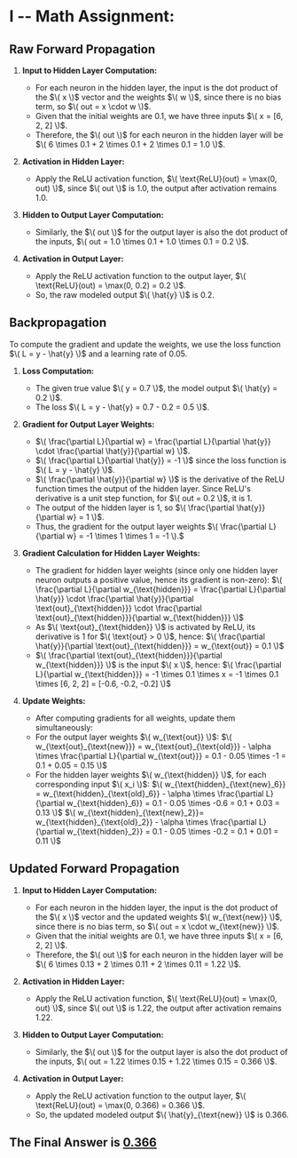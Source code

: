 # Ⅰ -- Math Assignment:
## Raw Forward Propagation

1. **Input to Hidden Layer Computation:**
   - For each neuron in the hidden layer, the input is the dot product of the $\( x \)$ vector and the weights $\( w \)$, since there is no bias term, so $\( out = x \cdot w \)$.
   - Given that the initial weights are 0.1, we have three inputs $\( x = [6, 2, 2] \)$.
   - Therefore, the $\( out \)$ for each neuron in the hidden layer will be $\( 6 \times 0.1 + 2 \times 0.1 + 2 \times 0.1 = 1.0 \)$.

2. **Activation in Hidden Layer:**
   - Apply the ReLU activation function, $\( \text{ReLU}(out) = \max(0, out) \)$, since $\( out \)$ is 1.0, the output after activation remains $1.0$.

3. **Hidden to Output Layer Computation:**
   - Similarly, the $\( out \)$ for the output layer is also the dot product of the inputs, $\( out = 1.0 \times 0.1 + 1.0 \times 0.1 = 0.2 \)$.

4. **Activation in Output Layer:**
   - Apply the ReLU activation function to the output layer, $\( \text{ReLU}(out) = \max(0, 0.2) = 0.2 \)$.
   - So, the raw modeled output $\( \hat{y} \)$ is $0.2$.

## Backpropagation

To compute the gradient and update the weights, we use the loss function $\( L = y - \hat{y} \)$ and a learning rate of 0.05.

1. **Loss Computation:**
   - The given true value $\( y = 0.7 \)$, the model output $\( \hat{y} = 0.2 \)$.
   - The loss $\( L = y - \hat{y} = 0.7 - 0.2 = 0.5 \)$.

2. **Gradient for Output Layer Weights:**
   - $\( \frac{\partial L}{\partial w} = \frac{\partial L}{\partial \hat{y}} \cdot \frac{\partial \hat{y}}{\partial w} \)$.
   - $\( \frac{\partial L}{\partial \hat{y}} = -1 \)$ since the loss function is $\( L = y - \hat{y} \)$.
   - $\( \frac{\partial \hat{y}}{\partial w} \)$ is the derivative of the ReLU function times the output of the hidden layer. Since ReLU's derivative is a unit step function, for $\( out = 0.2 \)$, it is $1$.
   - The output of the hidden layer is 1, so $\( \frac{\partial \hat{y}}{\partial w} = 1 \)$.
   - Thus, the gradient for the output layer weights $\( \frac{\partial L}{\partial w} = -1 \times 1 \times 1 = -1 \).$

3. **Gradient Calculation for Hidden Layer Weights:**
   - The gradient for hidden layer weights (since only one hidden layer neuron outputs a positive value, hence its gradient is non-zero):
     $\( \frac{\partial L}{\partial w_{\text{hidden}}} = \frac{\partial L}{\partial \hat{y}} \cdot \frac{\partial \hat{y}}{\partial \text{out}_{\text{hidden}}} \cdot \frac{\partial \text{out}_{\text{hidden}}}{\partial w_{\text{hidden}}} \)$
   - As $\( \text{out}_{\text{hidden}} \)$ is activated by ReLU, its derivative is 1 for $\( \text{out} > 0 \)$, hence:
     $\( \frac{\partial \hat{y}}{\partial \text{out}_{\text{hidden}}} = w_{\text{out}} = 0.1 \)$
   - $\( \frac{\partial \text{out}_{\text{hidden}}}{\partial w_{\text{hidden}}} \)$ is the input $\( x \)$, hence:
     $\( \frac{\partial L}{\partial w_{\text{hidden}}} = -1 \times 0.1 \times x = -1 \times 0.1 \times [6, 2, 2] = [-0.6, -0.2, -0.2] \)$

4. **Update Weights:**
   - After computing gradients for all weights, update them simultaneously:
   - For the output layer weights $\( w_{\text{out}} \)$:
     $\( w_{\text{out}_{\text{new}}} = w_{\text{out}_{\text{old}}} - \alpha \times \frac{\partial L}{\partial w_{\text{out}}} = 0.1 - 0.05 \times -1 = 0.1 + 0.05 = 0.15 \)$
   - For the hidden layer weights $\( w_{\text{hidden}} \)$, for each corresponding input $\( x_i \)$:
     $\( w_{\text{hidden}_{\text{new}_6}} = w_{\text{hidden}_{\text{old}_6}} - \alpha \times \frac{\partial L}{\partial w_{\text{hidden}_6}} = 0.1 - 0.05 \times -0.6 = 0.1 + 0.03 = 0.13 \)$
     $\( w_{\text{hidden}_{\text{new}_2}}= w_{\text{hidden}_{\text{old}_2}} - \alpha \times \frac{\partial L}{\partial w_{\text{hidden}_2}} = 0.1 - 0.05 \times -0.2 = 0.1 + 0.01 = 0.11 \)$
## Updated Forward Propagation

1. **Input to Hidden Layer Computation:**
   - For each neuron in the hidden layer, the input is the dot product of the $\( x \)$ vector and the updated weights $\( w_{\text{new}} \)$, since there is no bias term, so $\( out = x \cdot w_{\text{new}} \)$.
   - Given that the initial weights are 0.1, we have three inputs $\( x = [6, 2, 2] \)$.
   - Therefore, the $\( out \)$ for each neuron in the hidden layer will be $\( 6 \times 0.13 + 2 \times 0.11 + 2 \times 0.11 = 1.22 \)$.

2. **Activation in Hidden Layer:**
   - Apply the ReLU activation function, $\( \text{ReLU}(out) = \max(0, out) \)$, since $\( out \)$ is 1.22, the output after activation remains $1.22$.

3. **Hidden to Output Layer Computation:**
   - Similarly, the $\( out \)$ for the output layer is also the dot product of the inputs, $\( out = 1.22 \times 0.15 + 1.22 \times 0.15 = 0.366 \)$.

4. **Activation in Output Layer:**
   - Apply the ReLU activation function to the output layer, $\( \text{ReLU}(out) = \max(0, 0.366) = 0.366 \)$.
   - So, the updated modeled output $\( \hat{y}_{\text{new}} \)$ is $0.366$.
## The Final Answer is [0.366]()
